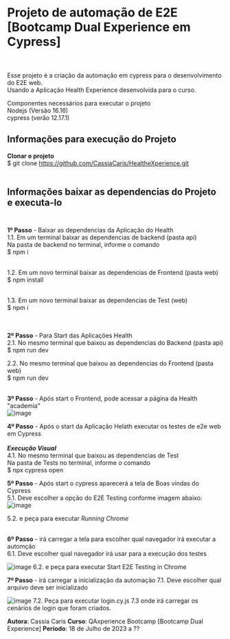 # Projeto de automação de E2E <br> [Bootcamp Dual Experience em Cypress]<br><br>
Esse projeto é a criação da automação em cypress para o desenvolvimento do E2E web.<br>
Usando a Aplicação Health Experience desenvolvida para o curso.<br>

Componentes necessários para executar o projeto<br>
Nodejs (Versão 16.16)<br>
cypress (verão 12.17.1)<br>

## Informações para execução do Projeto<br>

**Clonar o projeto**<br>
$ git clone https://github.com/CassiaCaris/HealtheXperience.git <br><br>

## Informações baixar as dependencias do Projeto e executa-lo<br><br>

**1º Passo** - Baixar as dependencias da Aplicação do Health<br>
1.1. Em um terminal baixar as dependencias de backend (pasta api)<br>
Na pasta de backend no terminal, informe o comando<br>
$ npm i<br><br>

1.2. Em um novo terminal baixar as dependencias de Frontend (pasta web)<br>
$ npm install<br><br>

1.3. Em um novo terminal baixar as dependencias de Test (web) <br>
$ npm i<br><br><br>

**2º Passo** - Para Start das Aplicações Health<br>
2.1. No mesmo terminal que baixou as dependencias do Backend (pasta api) <br>
$ npm run dev <br>

2.2. No mesmo terminal que baixou as dependencias do Frontend (pasta web) <br>
$ npm run dev <br><br>

**3º Passo** - Após start o Frontend, pode acessar a página da Health "academia"<br>
![image](https://user-images.githubusercontent.com/32333336/185809547-24fff0bc-ead6-4ead-a9c5-d947daf0424b.png)
  <br/>

**4º Passo** - Após o start da Aplicação Helath executar os testes de e2e web em Cypress <br><br>
**_Execução Visual_** <br>
4.1. No mesmo terminal que baixou as dependencias de Test <br>
Na pasta de Tests no terminal, informe o comando <br>
$ npx cypress open <br>

**5º Passo** - Após start o cypress aparecerá a tela de Boas vindas do Cypress <br>
5.1. Deve escolher a opção do E2E Testing conforme imagem abaixo: <br>
![image](https://user-images.githubusercontent.com/32333336/184724714-85d58d7a-9a17-461b-833d-f95c34f57e49.png) <br>

5.2. e peça para executar *_Running Chrome_* <br><br>

**6º Passo** - irá carregar a tela para escolher qual navegador irá executar a automção<br>
6.1. Deve escolher qual navegador irá usar para a execução dos testes

  ![image](https://user-images.githubusercontent.com/32333336/184724758-60bdeb40-a088-4376-a77f-1c331961a2a6.png)
6.2. e peça para executar Start E2E Testing in Chrome

**7º Passo** - irá carregar a inicialização da automação
7.1. Deve escolher qual arquivo deve ser inicializado

  ![image](https://user-images.githubusercontent.com/32333336/184724794-51903da2-b8c5-43e4-99ca-20986cb9af2e.png)
7.2. Peça para executar login.cy.js
7.3 onde irá carregar os cenários de login que foram criados.


**Autora**: Cassia Caris
**Curso**: QAxperience Bootcamp [Bootcamp Dual Experience]
**Periodo**: 18 de Julho de 2023 a ??